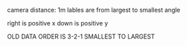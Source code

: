 camera distance: 1m
lables are from largest to smallest angle

right is positive x
down is positive y

OLD DATA ORDER IS 3-2-1 SMALLEST TO LARGEST